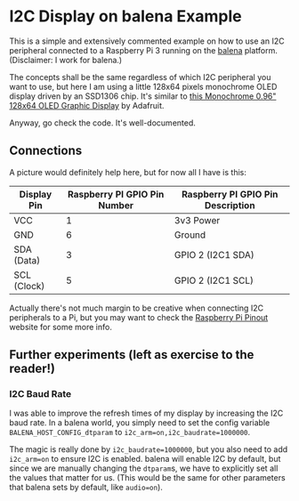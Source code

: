 # I2C Display on balena Example

This is a simple and extensively commented example on how to use an I2C
peripheral connected to a Raspberry Pi 3 running on the
[balena](https://www.balena.io) platform. (Disclaimer: I work for balena.)

The concepts shall be the same regardless of which I2C peripheral you want to
use, but here I am using a little 128x64 pixels monochrome OLED display driven
by an SSD1306 chip. It's similar to [this Monochrome 0.96" 128x64 OLED Graphic
Display](https://www.adafruit.com/product/326) by Adafruit.

Anyway, go check the code. It's well-documented.

## Connections

A picture would definitely help here, but for now all I have is this:

| **Display Pin** | **Raspberry PI GPIO Pin Number** | **Raspberry PI GPIO Pin Description** |
|-----------------|----------------------------------|---------------------------------------|
| VCC             | 1                                | 3v3 Power                             |
| GND             | 6                                | Ground                                |
| SDA (Data)      | 3                                | GPIO 2 (I2C1 SDA)                     |
| SCL (Clock)     | 5                                | GPIO 2 (I2C1 SCL)                     |

Actually there's not much margin to be creative when connecting I2C peripherals
to a Pi, but you may want to check the [Raspberry Pi
Pinout](https://pinout.xyz/pinout/i2c#) website for some more info.

## Further experiments (left as exercise to the reader!)

### I2C Baud Rate

I was able to improve the refresh times of my display by increasing the I2C baud
rate. In a balena world, you simply need to set the config variable
`BALENA_HOST_CONFIG_dtparam` to `i2c_arm=on,i2c_baudrate=1000000`.

The magic is really done by `i2c_baudrate=1000000`, but you also need to add
`i2c_arm=on` to ensure I2C is enabled. balena will enable I2C by default, but
since we are manually changing the `dtparam`s, we have to explicitly set all the
values that matter for us. (This would be the same for other parameters that
balena sets by default, like `audio=on`).
